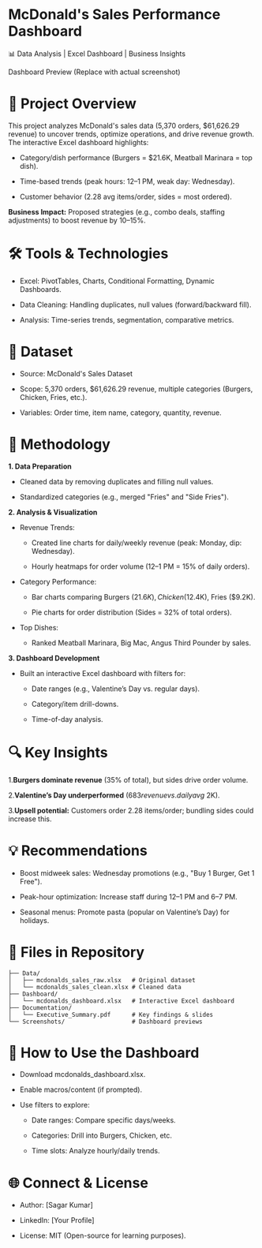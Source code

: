 # McDonald's Sales Performance Dashboard

📊 Data Analysis | Excel Dashboard | Business Insights

Dashboard Preview (Replace with actual screenshot)

# 📌 Project Overview

This project analyzes McDonald's sales data (5,370 orders, $61,626.29 revenue) to uncover trends, optimize operations, and drive revenue growth. The interactive Excel dashboard highlights:

- Category/dish performance (Burgers = $21.6K, Meatball Marinara = top dish).

- Time-based trends (peak hours: 12–1 PM, weak day: Wednesday).

- Customer behavior (2.28 avg items/order, sides = most ordered).

**Business Impact:** Proposed strategies (e.g., combo deals, staffing adjustments) to boost revenue by 10–15%.

# 🛠️ Tools & Technologies

- Excel: PivotTables, Charts, Conditional Formatting, Dynamic Dashboards.

- Data Cleaning: Handling duplicates, null values (forward/backward fill).

- Analysis: Time-series trends, segmentation, comparative metrics.

# 📂 Dataset

- Source: McDonald's Sales Dataset

- Scope: 5,370 orders, $61,626.29 revenue, multiple categories (Burgers, Chicken, Fries, etc.).

- Variables: Order time, item name, category, quantity, revenue.

# 🚀 Methodology

**1. Data Preparation**
- Cleaned data by removing duplicates and filling null values.

- Standardized categories (e.g., merged "Fries" and "Side Fries").

**2. Analysis & Visualization**
- Revenue Trends:

  - Created line charts for daily/weekly revenue (peak: Monday, dip: Wednesday).

  - Hourly heatmaps for order volume (12–1 PM = 15% of daily orders).

- Category Performance:

  - Bar charts comparing Burgers ($21.6K), Chicken ($12.4K), Fries ($9.2K).

  - Pie charts for order distribution (Sides = 32% of total orders).

- Top Dishes:

  - Ranked Meatball Marinara, Big Mac, Angus Third Pounder by sales.

**3. Dashboard Development**
- Built an interactive Excel dashboard with filters for:

  - Date ranges (e.g., Valentine’s Day vs. regular days).

  - Category/item drill-downs.

  - Time-of-day analysis.

# 🔍 Key Insights

1.**Burgers dominate revenue** (35% of total), but sides drive order volume.

2.**Valentine’s Day underperformed** ($683 revenue vs. daily avg ~$2K).

3.**Upsell potential:** Customers order 2.28 items/order; bundling sides could increase this.

# 💡 Recommendations

- Boost midweek sales: Wednesday promotions (e.g., "Buy 1 Burger, Get 1 Free").

- Peak-hour optimization: Increase staff during 12–1 PM and 6–7 PM.

- Seasonal menus: Promote pasta (popular on Valentine’s Day) for holidays.

# 📁 Files in Repository
```
├── Data/  
│   ├── mcdonalds_sales_raw.xlsx   # Original dataset  
│   └── mcdonalds_sales_clean.xlsx # Cleaned data  
├── Dashboard/  
│   └── mcdonalds_dashboard.xlsx   # Interactive Excel dashboard  
├── Documentation/  
│   └── Executive_Summary.pdf      # Key findings & slides  
└── Screenshots/                   # Dashboard previews  
```
# 📜 How to Use the Dashboard

- Download mcdonalds_dashboard.xlsx.

- Enable macros/content (if prompted).

- Use filters to explore:

  - Date ranges: Compare specific days/weeks.

  - Categories: Drill into Burgers, Chicken, etc.

  - Time slots: Analyze hourly/daily trends.

# 🌐 Connect & License

- Author: [Sagar Kumar]

- LinkedIn: [Your Profile]

- License: MIT (Open-source for learning purposes).
